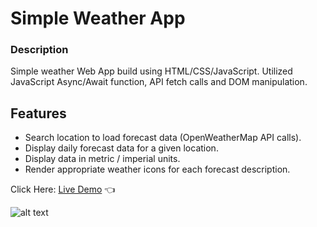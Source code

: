 # Simple Weather App

### Description

Simple weather Web App build using HTML/CSS/JavaScript.
Utilized JavaScript Async/Await function, API fetch calls and DOM manipulation.

## Features

- Search location to load forecast data (OpenWeatherMap API calls).
- Display daily forecast data for a given location.
- Display data in metric / imperial units.
- Render appropriate weather icons for each forecast description.

Click Here: [Live Demo](https://swhag.github.io/Weather-App/) :point_left:

![alt text](https://github.com/Swhag/Weather-App/blob/main/src/images/Weather%20App%20Preview.PNG 'App Preview')
